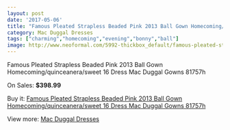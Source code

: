 ```yaml
---
layout: post
date: '2017-05-06'
title: "Famous Pleated Strapless Beaded Pink 2013 Ball Gown Homecoming/quinceanera/sweet 16 Dress Mac Duggal Gowns 81757h"
category: Mac Duggal Dresses
tags: ["charming","homecoming","evening","bonny","ball"]
image: http://www.neoformal.com/5992-thickbox_default/famous-pleated-strapless-beaded-pink-2013-ball-gown-homecoming-quinceanera-sweet-16-dress-mac-duggal-gowns-81757h.jpg
---
```

Famous Pleated Strapless Beaded Pink 2013 Ball Gown Homecoming/quinceanera/sweet 16 Dress Mac Duggal Gowns 81757h

On Sales: **$398.99**
<a href="https://www.neoformal.com/en/mac-duggal-dresses/2186-famous-pleated-strapless-beaded-pink-2013-ball-gown-homecoming-quinceanera-sweet-16-dress-mac-duggal-gowns-81757h.html"><amp-img layout="responsive" width="600" height="600" src="//www.neoformal.com/5992-thickbox_default/famous-pleated-strapless-beaded-pink-2013-ball-gown-homecoming-quinceanera-sweet-16-dress-mac-duggal-gowns-81757h.jpg" alt="Famous Pleated Strapless Beaded Pink 2013 Ball Gown Homecoming/quinceanera/sweet 16 Dress Mac Duggal Gowns 81757h 0" /></a>
<a href="https://www.neoformal.com/en/mac-duggal-dresses/2186-famous-pleated-strapless-beaded-pink-2013-ball-gown-homecoming-quinceanera-sweet-16-dress-mac-duggal-gowns-81757h.html"><amp-img layout="responsive" width="600" height="600" src="//www.neoformal.com/5994-thickbox_default/famous-pleated-strapless-beaded-pink-2013-ball-gown-homecoming-quinceanera-sweet-16-dress-mac-duggal-gowns-81757h.jpg" alt="Famous Pleated Strapless Beaded Pink 2013 Ball Gown Homecoming/quinceanera/sweet 16 Dress Mac Duggal Gowns 81757h 1" /></a>
<a href="https://www.neoformal.com/en/mac-duggal-dresses/2186-famous-pleated-strapless-beaded-pink-2013-ball-gown-homecoming-quinceanera-sweet-16-dress-mac-duggal-gowns-81757h.html"><amp-img layout="responsive" width="600" height="600" src="//www.neoformal.com/5993-thickbox_default/famous-pleated-strapless-beaded-pink-2013-ball-gown-homecoming-quinceanera-sweet-16-dress-mac-duggal-gowns-81757h.jpg" alt="Famous Pleated Strapless Beaded Pink 2013 Ball Gown Homecoming/quinceanera/sweet 16 Dress Mac Duggal Gowns 81757h 2" /></a>

Buy it: [Famous Pleated Strapless Beaded Pink 2013 Ball Gown Homecoming/quinceanera/sweet 16 Dress Mac Duggal Gowns 81757h](https://www.neoformal.com/en/mac-duggal-dresses/2186-famous-pleated-strapless-beaded-pink-2013-ball-gown-homecoming-quinceanera-sweet-16-dress-mac-duggal-gowns-81757h.html "Famous Pleated Strapless Beaded Pink 2013 Ball Gown Homecoming/quinceanera/sweet 16 Dress Mac Duggal Gowns 81757h")

View more: [Mac Duggal Dresses](https://www.neoformal.com/en/18-mac-duggal-dresses "Mac Duggal Dresses")